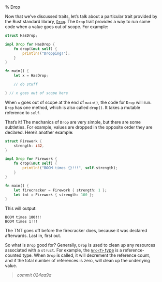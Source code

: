 % Drop

Now that we’ve discussed traits, let’s talk about a particular trait provided
by the Rust standard library, [`Drop`][drop]. The `Drop` trait provides a way
to run some code when a value goes out of scope. For example:

[drop]: ../std/ops/trait.Drop.html

```rust
struct HasDrop;

impl Drop for HasDrop {
    fn drop(&mut self) {
        println!("Dropping!");
    }
}

fn main() {
    let x = HasDrop;

    // do stuff

} // x goes out of scope here
```

When `x` goes out of scope at the end of `main()`, the code for `Drop` will
run. `Drop` has one method, which is also called `drop()`. It takes a mutable
reference to `self`.

That’s it! The mechanics of `Drop` are very simple, but there are some
subtleties. For example, values are dropped in the opposite order they are
declared. Here’s another example:

```rust
struct Firework {
    strength: i32,
}

impl Drop for Firework {
    fn drop(&mut self) {
        println!("BOOM times {}!!!", self.strength);
    }
}

fn main() {
    let firecracker = Firework { strength: 1 };
    let tnt = Firework { strength: 100 };
}
```

This will output:

```text
BOOM times 100!!!
BOOM times 1!!!
```

The TNT goes off before the firecracker does, because it was declared
afterwards. Last in, first out.

So what is `Drop` good for? Generally, `Drop` is used to clean up any resources
associated with a `struct`. For example, the [`Arc<T>` type][arc] is a
reference-counted type. When `Drop` is called, it will decrement the reference
count, and if the total number of references is zero, will clean up the
underlying value.

[arc]: ../std/sync/struct.Arc.html


> *commit 024aa9a*
